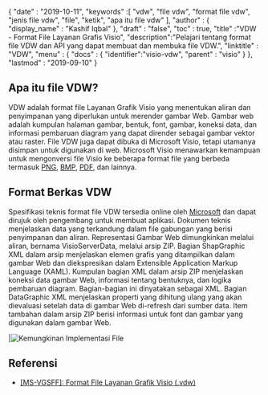 {
  "date" : "2019-10-11",
  "keywords" :[ "vdw", "file vdw", "format file vdw", "jenis file vdw", "file", "ketik", "apa itu file vdw" ],
  "author" : {
    "display_name" : "Kashif Iqbal"
},
  "draft" : "false",
  "toc" : true,
  "title" :"VDW - Format File Layanan Grafis Visio",
  "description":"Pelajari tentang format file VDW dan API yang dapat membuat dan membuka file VDW.",
  "linktitle" : "VDW",
  "menu" : {
    "docs" : {
      "identifier":"visio-vdw",
      "parent" : "visio"
}
},
  "lastmod" : "2019-09-10"
}
## Apa itu file VDW?

VDW adalah format file Layanan Grafik Visio yang menentukan aliran dan penyimpanan yang diperlukan untuk merender gambar Web. Gambar web adalah kumpulan halaman gambar, bentuk, font, gambar, koneksi data, dan informasi pembaruan diagram yang dapat dirender sebagai gambar vektor atau raster. File VDW juga dapat dibuka di Microsoft Visio, tetapi utamanya disimpan untuk digunakan di web. Microsoft Visio menawarkan kemampuan untuk mengonversi file Visio ke beberapa format file yang berbeda termasuk [PNG](/id/image/png/), [BMP](/id/image/bmp/), [PDF](/id/pdf/), dan lainnya.

## Format Berkas **VDW**

Spesifikasi teknis format file VDW tersedia online oleh [Microsoft](https://msdn.microsoft.com/en-us/library/dd924076(v#office.12).aspx) dan dapat dirujuk oleh pengembang untuk membuat aplikasi. Dokumen teknis menjelaskan data yang terkandung dalam file gabungan yang berisi penyimpanan dan aliran. Representasi Gambar Web dimungkinkan melalui aliran, bernama VisioServerData, melalui arsip ZIP. Bagian ShapGraphic XML dalam arsip menjelaskan elemen grafis yang ditampilkan dalam gambar Web dan diekspresikan dalam Extensible Application Markup Language (XAML). Kumpulan bagian XML dalam arsip ZIP menjelaskan koneksi data gambar Web, informasi tentang bentuknya, dan logika pembaruan diagram. Bagian-bagian ini dinyatakan sebagai XML. Bagian DataGraphic XML menjelaskan properti yang dihitung ulang yang akan dievaluasi setelah data di gambar Web di-refresh dari sumber data. Item tambahan dalam arsip ZIP berisi informasi untuk font dan gambar yang digunakan dalam gambar Web.

|![Kemungkinan Implementasi File](/id/web/vdw.png "Kemungkinan Implementasi File")

## Referensi

* [[MS-VGSFF]: Format File Layanan Grafik Visio (.vdw)](https://msdn.microsoft.com/en-us/library/dd924076(v#office.12).aspx)

